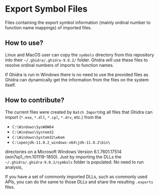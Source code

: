 # Export Symbol Files

Files containing the export symbol information (mainly ordinal number to function name mappings)
of imported files.

## How to use?

Linux and MacOS user can copy the `symbols` directory from this repository into their `~/.ghidra/.ghidra-9.0.2/`
folder. Ghidra will use these files to resolve ordinal numbers of imports to function names.

If Ghidra is run in Windows there is no need to use the provided files as Ghidra
can dynamically get the information from the files on the system itself.

## How to contribute?

The current files were created by `Batch Import`ing all files that Ghidra can import (`*.exe`, `*.dll`, `*.cpl`, `*.drv`, etc.)
from the

- `C:\Windows\SysWOW64`
- `C:\Windows\System32`
- `C:\Windows\System32\wbem`
- `C:\openjdk-11.0.2_windows-x64\jdk-11.0.2\bin\`

directories on a Microsoft Windows Version 6.1.7601.17514 (win7sp1_rtm.101119-1850).
Just by importing the DLLs the `~/.ghidra/.ghidra-9.0.2/symbols` folder is populated.
No need to run analysis,

If you have a set of commonly imported DLLs, such as commonly used APIs, you can
do the same to those DLLs and share the resulting `.exports` files.



